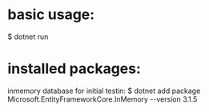 # basic usage:
$ dotnet run


# installed packages:
inmemory database for initial testin:
$ dotnet add package Microsoft.EntityFrameworkCore.InMemory --version 3.1.5